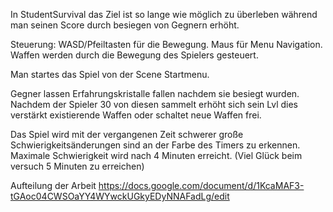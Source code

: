 In StudentSurvival das Ziel ist so lange wie möglich zu überleben während man seinen Score durch besiegen von Gegnern erhöht.

Steuerung:
WASD/Pfeiltasten für die Bewegung.
Maus für Menu Navigation.
Waffen werden durch die Bewegung des Spielers gesteuert.

Man startes das Spiel von der Scene Startmenu.

Gegner lassen Erfahrungskristalle fallen nachdem sie besiegt wurden.
Nachdem der Spieler 30 von diesen sammelt erhöht sich sein Lvl dies verstärkt existierende Waffen oder schaltet neue Waffen frei.

Das Spiel wird mit der vergangenen Zeit schwerer große Schwierigkeitsänderungen sind an der Farbe des Timers  zu erkennen.
Maximale Schwierigkeit wird nach 4 Minuten erreicht. (Viel Glück beim versuch 5 Minuten zu erreichen)

Aufteilung der Arbeit https://docs.google.com/document/d/1KcaMAF3-tGAoc04CWSOaYY4WYwckUGkyEDyNNAFadLg/edit 
